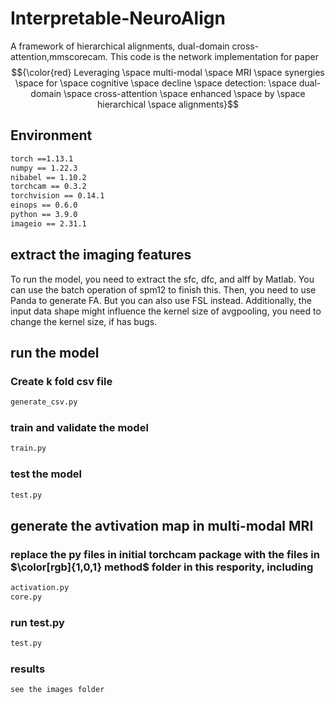 # Interpretable-NeuroAlign
A framework of hierarchical alignments, dual-domain cross-attention,mmscorecam. This code is the network implementation for paper $${\color{red} Leveraging \space multi-modal \space  MRI \space synergies  \space for  \space  cognitive  \space decline  \space  detection:  \space dual-domain \space cross-attention \space  enhanced \space by \space  hierarchical \space alignments}$$
## __Environment__  
```diff  
torch ==1.13.1
numpy == 1.22.3  
nibabel == 1.10.2  
torchcam == 0.3.2  
torchvision == 0.14.1  
einops == 0.6.0  
python == 3.9.0  
imageio == 2.31.1
``` 
## extract the imaging features
To run the model, you need to extract the sfc, dfc, and alff by Matlab. You can use the batch operation of spm12 to finish this. Then, you need to use Panda to generate FA. But you can also use FSL instead. Additionally, the input data shape might influence the kernel size of avgpooling, you need to change the kernel size, if has bugs.  

## run the model

### __Create k fold csv file__  
```diff
generate_csv.py
```
### train and validate the model 
```diff
train.py
```
### test the model 
```diff
test.py
```
## generate the avtivation map in multi-modal MRI  
### replace the py files in initial torchcam package with the files in $\color[rgb]{1,0,1} method$ folder in this respority, including
```diff
activation.py  
core.py
```
### run test.py  
```diff
test.py
```
### results
```diff
see the images folder
```
